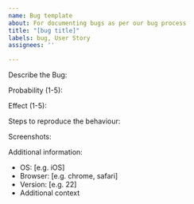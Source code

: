 ```yaml
---
name: Bug template
about: For documenting bugs as per our bug process
title: "[bug title]"
labels: bug, User Story
assignees: ''

---
```


Describe the Bug:

Probability (1-5):

Effect (1-5):

Steps to reproduce the behaviour:

Screenshots:

Additional information:

- OS: [e.g. iOS]
- Browser: [e.g. chrome, safari]
- Version: [e.g. 22]
- Additional context
